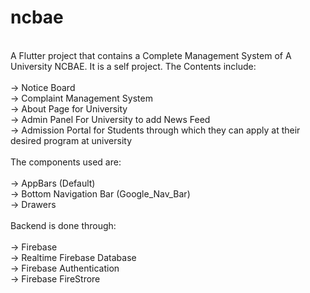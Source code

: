 # ncbae
<br>
A Flutter project that contains a Complete Management System of A University NCBAE. It is a self project. The Contents include:<br>
<br>
-> Notice Board <br>
-> Complaint Management System<br>
-> About Page for University<br>
-> Admin Panel For University to add News Feed<br>
-> Admission Portal for Students through which they can apply at their desired program at university<br>
<br>
The components used are:<br>
<br>
-> AppBars (Default)<br>
-> Bottom Navigation Bar (Google_Nav_Bar)<br>
-> Drawers<br>
<br>
Backend is done through:<br>
<br>
-> Firebase<br>
-> Realtime Firebase Database<br>
-> Firebase Authentication<br>
-> Firebase FireStrore<br>
